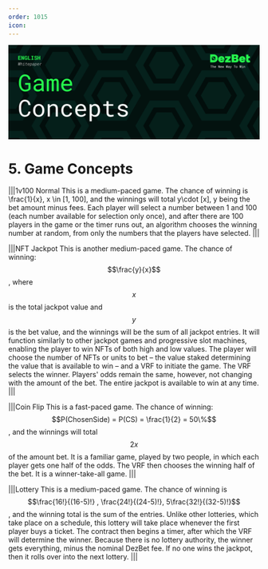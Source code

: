 ```yaml
---
order: 1015
icon:
---
```

![](/static/headers/DezBet_Game_Concepts_ENG.png)

# 5. Game Concepts

|||1v100 Normal
This is a medium-paced game. The chance of winning is \frac{1}{x}, x \in [1, 100], and the winnings will total y\cdot [x], y being the bet amount minus fees. Each player will select a number between 1 and 100 (each number available for selection only once), and after there are 100 players in the game or the timer runs out, an algorithm chooses the winning number at random, from only the numbers that the players have selected. 
|||

|||NFT Jackpot
This is another medium-paced game. The chance of winning: $$\frac{y}{x}$$, where $$x$$ is the total jackpot value and $$y$$ is the bet value, and the winnings will be the sum of all jackpot entries.  It will function similarly to other jackpot games and progressive slot machines, enabling the player to win NFTs of both high and low values. The player will choose the number of NFTs or units to bet – the value staked determining the value that is available to win – and a VRF to initiate the game. The VRF selects the winner. Players' odds remain the same, however, not changing with the amount of the bet. The entire jackpot is available to win at any time.
|||

|||Coin Flip
This is a fast-paced game. The chance of winning:  $$P(ChosenSide) = P(CS) = \frac{1}{2} = 50\%$$, and the winnings will total $$2x$$ of the amount bet. It is a familiar game, played by two people, in which each player gets one half of the odds. The VRF then chooses the winning half of the bet. It is a winner-take-all game.
|||

|||Lottery
This is a medium-paced game. The chance of winning is $$\frac{16!}{(16-5)!} , \frac{24!}{(24-5)!}, 5\frac{32!}{(32-5)!}$$, and the winning total is the sum of the entries. Unlike other lotteries, which take place on a schedule, this lottery will take place whenever the first player buys a ticket. The contract then begins a timer, after which the VRF will determine the winner. Because there is no lottery authority, the winner gets everything, minus the nominal DezBet fee. If no one wins the jackpot, then it rolls over into the next lottery.
|||

